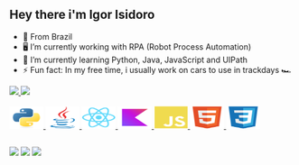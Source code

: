 ## Hey there i'm Igor Isidoro

- 📍 From Brazil
- 🖥️ I’m currently working with RPA (Robot Process Automation)
- 🌱 I’m currently learning Python, Java, JavaScript and UIPath
- ⚡ Fun fact: In my free time, i usually work on cars to use in trackdays 🏎️

<div>
  <a href="https://github.com/SpoonManiac">
    <img height="180cm" src="https://github-readme-stats.vercel.app/api?username=SpoonManiac&show_icons=true&theme=dracula&include_all_commits=true&count_private=true" />
    <img height="180cm" src="https://github-readme-stats.vercel.app/api/top-langs/?username=SpoonManiac&layout=compact&langs_count=16&theme=dracula" />
</div>
<div style="display: inline_block"><br>
  <img align-items="center" alt="Igor-Python" height="40" width="60" src="https://raw.githubusercontent.com/devicons/devicon/master/icons/python/python-original.svg">
  <img align-items="center" alt="Igor-Java" height="40" width="60" src="https://raw.githubusercontent.com/devicons/devicon/master/icons/java/java-original.svg">
  <img align-items="center" alt="Igor-React" height="40" width="60" src="https://raw.githubusercontent.com/devicons/devicon/master/icons/react/react-original.svg">
  <img align-items="center" alt="Igor-Kotlin" height="40" width="60" src="https://raw.githubusercontent.com/devicons/devicon/master/icons/kotlin/kotlin-original.svg">
  <img align-items="center" alt="Igor-Js" height="40" width="60" src="https://raw.githubusercontent.com/devicons/devicon/master/icons/javascript/javascript-plain.svg">
  <img align-items="center" alt="Igor-HTML" height="40" width="60" src="https://raw.githubusercontent.com/devicons/devicon/master/icons/html5/html5-original.svg">
  <img align-items="center" alt="Igor-CSS" height="40" width="60" src="https://raw.githubusercontent.com/devicons/devicon/master/icons/css3/css3-original.svg">
  
</div>
  
  ##
 
<div> 
  
 	
  <a href="https://www.linkedin.com/in/igor-isidoro/" target="_blank"><img src="https://img.shields.io/badge/-LinkedIn-%230077B5?style=for-the-badge&logo=linkedin&logoColor=white" target="_blank"></a> 
  <a href = "mailto:igorisidorodesouza@gmail.com"><img src="https://img.shields.io/badge/-Gmail-D14836?style=for-the-badge&logo=gmail&logoColor=white" target="_blank"></a>
 <a href="" target="_blank"><img src="https://img.shields.io/badge/Discord-7289DA?style=for-the-badge&logo=discord&logoColor=white" target="_blank"></a> 
  
</div>

